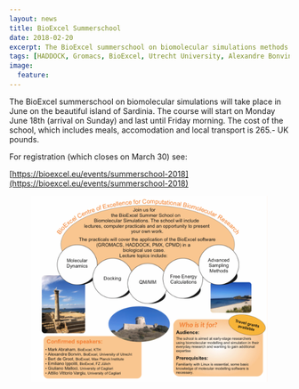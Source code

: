 ```yaml
---
layout: news
title: BioExcel Summerschool
date: 2018-02-20
excerpt: The BioExcel summerschool on biomolecular simulations methods will take place in June on Sardinia
tags: [HADDOCK, Gromacs, BioExcel, Utrecht University, Alexandre Bonvin, Docking]
image:
  feature:
---
```

The BioExcel summerschool on biomolecular simulations will take place in June on the beautiful island of Sardinia.
The course will start on Monday June 18th (arrival on Sunday) and last until Friday morning.
The cost of the school, which includes meals, accomodation and local transport is 265.- UK pounds.

For registration (which closes on March 30) see:

[https://bioexcel.eu/events/summerschool-2018](https://bioexcel.eu/events/summerschool-2018)

<figure>
        <img align="center" src="/images/posts/BioExcel-summerschool.png">
</figure>
